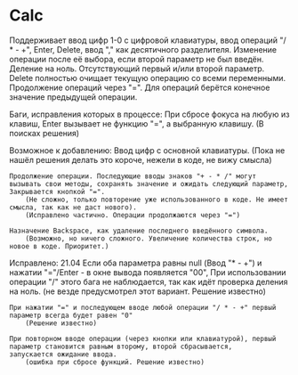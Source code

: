 # Calc
Поддерживает ввод цифр 1-0 с цифровой клавиатуры, ввод операций "/ * - +", Enter, Delete, ввод "," как десятичного разделителя.
Изменение операции после её выбора, если второй параметр не был введён.
Деление на ноль.
Отсутствующий первый и/или второй параметр.
Delete полностью очищает текущую операцию со всеми переменными.
Продолжение операций через "=". Для операций берётся конечное значение предыдущей операции.


Баги, исправления которых в процессе:
	При сбросе фокуса на любую из клавиш, Enter вызывает не функцию "=", а выбранную клавишу.
		(В поисках решения)

	

Возможное к добавлению:
	Ввод цифр с основной клавиатуры.
		(Пока не нашёл решения делать это короче, нежели в коде, не вижу смысла)

	Продолжение операции. Последующие вводы знаков "+ - * /" могут вызывать свои методы, сохранять значение и ожидать следующий параметр,
	Закрывается кнопкой "=".
		(Не сложно, только повторение уже использованного в коде. Не имеет смысла, так как не даст нового).
		(Исправлено частично. Операции продолжаются через "=")

	Назначение Backspace, как удаление последнего введённого символа.
		(Возможно, но ничего сложного. Увеличение количества строк, но новое в коде. Приоритет.)


Исправлено:
	21.04
	Если оба параметра равны null (Ввод "* - +") и нажатии "="/Enter - в окне вывода появляется "00",
	При использовании операции "/" этого бага не наблюдается, так как идёт проверка деления на ноль.
		(не везде предусмотрел этот вариант. Решение известно)

	При нажатии "=" и последующем вводе любой операции "/ * - +" первый параметр всегда будет равен "0"
		(Решение известно)

	При повторном вводе операции (через кнопки или клавиатурой), первый параметр становится равным второму, второй сбрасывается,
	запускается ожидание ввода.
		(ошибка при сбросе функций. Решение известно)
